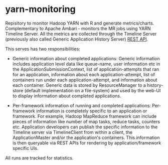yarn-monitoring
===============

Repisitory to monitor Hadoop YARN with R and generate metrics/charts. Complementary to Apache Ambari - monitors the MR jobs using YARN Timeline Server.
All the metrics are collected through the Timeline Server (previously also called Generic Application History Server) [REST API](http://hadoop.apache.org/docs/r2.4.0/hadoop-yarn/hadoop-yarn-site/TimelineServer.html).

This serves has two responsibilities:

* Generic information about completed applications: Generic information includes application level data like queue-name, user information etc in the ApplicationSubmissionContext, list of application-attempts that ran for an application, information about each application-attempt, list of containers run under each application-attempt, and information about each container. Generic data is stored by ResourceManager to a history-store (default implementation on a file-system) and used by the web-UI to display information about completed applications.

* Per-framework information of running and completed applications: Per-framework information is completely specific to an application or framework. For example, Hadoop MapReduce framework can include pieces of information like number of map tasks, reduce tasks, counters etc. Application developers can publish the specific information to the Timeline server via TimelineClient from within a client, the ApplicationMaster and/or the application's containers. This information is then queryable via REST APIs for rendering by application/framework specific UIs.

All runs are tracked for statistics.
